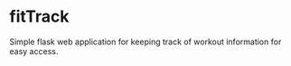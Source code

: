 fitTrack
========
Simple flask web application for keeping track of workout information for easy access.